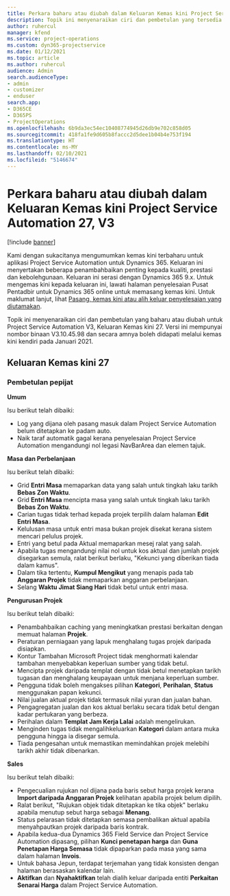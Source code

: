 ```yaml
---
title: Perkara baharu atau diubah dalam Keluaran Kemas kini Project Service Automation 27, V3
description: Topik ini menyenaraikan ciri dan pembetulan yang tersedia dalam Project Service Automation Keluaran Kemas kini 27, V3.
author: ruhercul
manager: kfend
ms.service: project-operations
ms.custom: dyn365-projectservice
ms.date: 01/12/2021
ms.topic: article
ms.author: ruhercul
audience: Admin
search.audienceType:
- admin
- customizer
- enduser
search.app:
- D365CE
- D365PS
- ProjectOperations
ms.openlocfilehash: 6b9da3ec54ec10408774945d26db9e702c858d05
ms.sourcegitcommit: 418fa1fe9d605b8faccc2d5dee1b04b4e753f194
ms.translationtype: HT
ms.contentlocale: ms-MY
ms.lasthandoff: 02/10/2021
ms.locfileid: "5146674"
---
```

# <a name="whats-new-or-changed-in-project-service-automation-update-release-27-v3"></a>Perkara baharu atau diubah dalam Keluaran Kemas kini Project Service Automation 27, V3

[!include [banner](../includes/psa-now-project-operations.md)]

Kami dengan sukacitanya mengumumkan kemas kini terbaharu untuk aplikasi Project Service Automation untuk Dynamics 365. Keluaran ini menyertakan beberapa penambahbaikan penting kepada kualiti, prestasi dan kebolehgunaan. Keluaran ini serasi dengan Dynamics 365 9.x. Untuk mengemas kini kepada keluaran ini, lawati halaman penyelesaian Pusat Pentadbir untuk Dynamics 365 online untuk memasang kemas kini. Untuk maklumat lanjut, lihat [Pasang, kemas kini atau alih keluar penyelesaian yang diutamakan](https://docs.microsoft.com/power-platform/admin/install-remove-preferred-solution).

Topik ini menyenaraikan ciri dan pembetulan yang baharu atau diubah untuk Project Service Automation V3, Keluaran Kemas kini 27. Versi ini mempunyai nombor binaan V3.10.45.98 dan secara amnya boleh didapati melalui kemas kini kendiri pada Januari 2021.

## <a name="update-release-27"></a>Keluaran Kemas kini 27

### <a name="bug-fixes"></a>Pembetulan pepijat

**Umum**

Isu berikut telah dibaiki:

- Log yang dijana oleh pasang masuk dalam Project Service Automation belum ditetapkan ke padam auto.
- Naik taraf automatik gagal kerana penyelesaian Project Service Automation mengandungi nol legasi NavBarArea dan elemen tajuk.

**Masa dan Perbelanjaan**

Isu berikut telah dibaiki:

- Grid **Entri Masa** memaparkan data yang salah untuk tingkah laku tarikh **Bebas Zon Waktu**.
- Grid **Entri Masa** mencipta masa yang salah untuk tingkah laku tarikh **Bebas Zon Waktu**.
- Carian tugas tidak terhad kepada projek terpilih dalam halaman **Edit Entri Masa**.
- Kelulusan masa untuk entri masa bukan projek disekat kerana sistem mencari pelulus projek.
- Entri yang betul pada Aktual memaparkan mesej ralat yang salah.
- Apabila tugas mengandungi nilai nol untuk kos aktual dan jumlah projek disegarkan semula, ralat berikut berlaku, "Kekunci yang diberikan tiada dalam kamus".
- Dalam tika tertentu, **Kumpul Mengikut** yang menapis pada tab **Anggaran Projek** tidak memaparkan anggaran perbelanjaan.
- Selang **Waktu Jimat Siang Hari** tidak betul untuk entri masa.

**Pengurusan Projek**

Isu berikut telah dibaiki:

- Penambahbaikan caching yang meningkatkan prestasi berkaitan dengan memuat halaman **Projek**.
- Peraturan perniagaan yang lapuk menghalang tugas projek daripada disiapkan.
- Kontur Tambahan Microsoft Project tidak menghormati kalendar tambahan menyebabkan keperluan sumber yang tidak betul.
- Mencipta projek daripada templat dengan tidak betul menetapkan tarikh tugasan dan menghalang keupayaan untuk menjana keperluan sumber.
- Pengguna tidak boleh mengakses pilihan **Kategori**, **Perihalan**, **Status** menggunakan papan kekunci.
- Nilai jualan aktual projek tidak termasuk nilai yuran dan jualan bahan.
- Pengagregatan jualan dan kos aktual berlaku secara tidak betul dengan kadar pertukaran yang berbeza.
- Perihalan dalam **Templat Jam Kerja Lalai** adalah mengelirukan.
- Menginden tugas tidak mengalihkeluarkan **Kategori** dalam antara muka pengguna hingga ia disegar semula.
- Tiada pengesahan untuk memastikan memindahkan projek melebihi tarikh akhir tidak dibenarkan.

**Sales**

Isu berikut telah dibaiki:

- Pengecualian rujukan nol dijana pada baris sebut harga projek kerana **Import daripada Anggaran Projek** kelihatan apabila projek belum dipilih.
- Ralat berikut, "Rujukan objek tidak ditetapkan ke tika objek" berlaku apabila menutup sebut harga sebagai **Menang**.
- Status pelarasan tidak ditetapkan semasa pembalikan aktual apabila menyahpautkan projek daripada baris kontrak.
- Apabila kedua-dua Dynamics 365 Field Service dan Project Service Automation dipasang, pilihan **Kunci penetapan harga** dan **Guna Penetapan Harga Semasa** tidak dipaparkan pada masa yang sama dalam halaman **Invois**.
- Untuk bahasa Jepun, terdapat terjemahan yang tidak konsisten dengan halaman berasaskan kalendar lain.
- **Aktifkan** dan **Nyahaktifkan** telah dialih keluar daripada entiti **Perkaitan Senarai Harga** dalam Project Service Automation.
